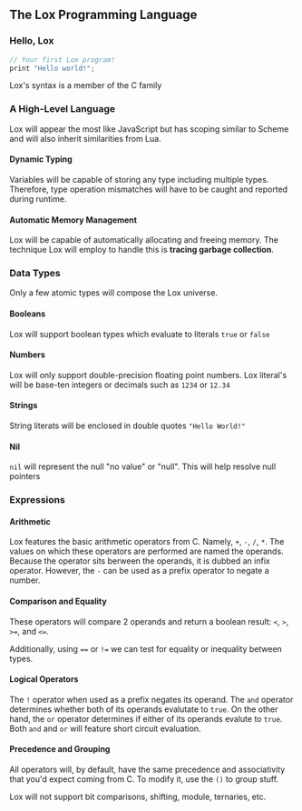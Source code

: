 ## The Lox Programming Language

### Hello, Lox
```Java
// Your first Lox program!
print "Hello world!";
```

Lox's syntax is a member of the C family

### A High-Level Language

Lox will appear the most like JavaScript but has scoping similar to Scheme and will also inherit similarities from Lua.

#### Dynamic Typing
Variables will be capable of storing any type including multiple types. Therefore, type operation mismatches will have to be caught and reported during runtime.

#### Automatic Memory Management
Lox will be capable of automatically allocating and freeing memory. The technique Lox will employ to handle this is **tracing garbage collection**.

### Data Types

Only a few atomic types will compose the Lox universe.

#### Booleans

Lox will support boolean types which evaluate to literals `true` or `false`

#### Numbers

Lox will only support double-precision floating point numbers. Lox literal's will be base-ten integers or decimals such as `1234` or `12.34`

#### Strings

String literats will be enclosed in double quotes `"Hello World!"`

#### Nil

`nil` will represent the null "no value" or "null". This will help resolve null pointers

### Expressions

#### Arithmetic

Lox features the basic arithmetic operators from C. Namely, `+`, `-`, `/`, `*`. The values on which these operators are performed are named the operands. Because the operator sits berween the operands, it is dubbed an infix operator. However, the `-` can be used as a prefix operator to negate a number.

#### Comparison and Equality

These operators will compare 2 operands and return a boolean result: `<`, `>`, `>=`, and `<=`.

Additionally, using `==` or `!=` we can test for equality or inequality between types.

#### Logical Operators

The `!` operator when used as a prefix negates its operand. The `and` operator determines whether both of its operands evalutate to `true`. On the other hand, the `or` operator determines if either of its operands evalute to `true`. Both `and` and `or` will feature short circuit evaluation.

#### Precedence and Grouping

All operators will, by default, have the same precedence and associativity that you'd expect coming from C. To modify it, use the `()` to group stuff.

Lox will not support bit comparisons, shifting, module, ternaries, etc.
